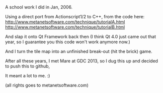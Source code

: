 A school work I did in Jan, 2006. 

Using a direct port from Actionscript1/2 to C++, from the code here:
http://www.metanetsoftware.com/technique/tutorialA.html
http://www.metanetsoftware.com/technique/tutorialB.html

And slap it onto Qt Framework back then (I think Qt 4.0 just came out that year, 
so I guarantee you this code won't work anymore now.) 

And I turn the tile map into an unfinished break-out (hit the brick) game.

After all these years, I met Mare at GDC 2013,
so I dug this up and decided to push this to github,

It meant a lot to me. :) 

(all rights goes to metanetsoftware.com)
